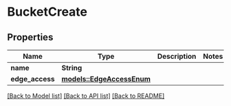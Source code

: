 # BucketCreate

## Properties

Name | Type | Description | Notes
------------ | ------------- | ------------- | -------------
**name** | **String** |  | 
**edge_access** | [**models::EdgeAccessEnum**](EdgeAccessEnum.md) |  | 

[[Back to Model list]](../README.md#documentation-for-models) [[Back to API list]](../README.md#documentation-for-api-endpoints) [[Back to README]](../README.md)



